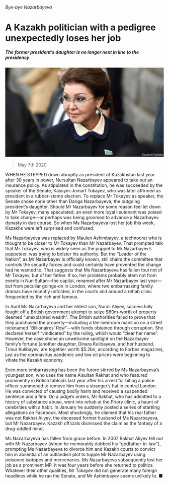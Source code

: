 ###### Bye-bye Nazarbayeva

# A Kazakh politician with a pedigree unexpectedly loses her job 

##### The former president’s daughter is no longer next in line to the presidency 

![image](images/20200509_ASP007.jpg) 

> May 7th 2020 

WHEN HE STEPPED down abruptly as president of Kazakhstan last year after 30 years in power, Nursultan Nazarbayev appeared to take out an insurance policy. As stipulated in the constitution, he was succeeded by the speaker of the Senate, Kassym-Jomart Tokayev, who was later affirmed as president in a rubber-stamp election. To replace Mr Tokayev as speaker, the Senate chose none other than Dariga Nazarbayeva, the outgoing president’s daughter. Should Mr Nazarbayev for some reason feel let down by Mr Tokayev, many speculated, an even more loyal lieutenant was poised to take charge—or perhaps was being groomed to advance a Nazarbayev dynasty in due course. So when Ms Nazarbayeva lost her job this week, Kazakhs were left surprised and confused.

Ms Nazarbayeva was replaced by Maulen Ashimbayev, a technocrat who is thought to be closer to Mr Tokayev than Mr Nazarbayev. That prompted talk that Mr Tokayev, who is widely seen as the puppet to Mr Nazarbayev’s puppeteer, was trying to bolster his authority. But the “Leader of the Nation”, as Mr Nazarbayev is officially known, still chairs the committee that controls the security forces and could certainly have prevented the change had he wanted to. That suggests that Ms Nazarbayeva has fallen foul not of Mr Tokayev, but of her father. If so, her problems probably stem not from events in Nur-Sultan—the capital, renamed after Mr Nazarbayev last year—but from peculiar goings-on in London, where two embarrassing family dramas have recently unfolded, in the courts and around a rehab clinic frequented by the rich and famous.


In April Ms Nazarbayeva and her eldest son, Nurali Aliyev, successfully fought off a British government attempt to seize $80m-worth of property deemed “unexplained wealth”. The British authorities failed to prove that they purchased the property—including a ten-bedroom mansion on a street nicknamed “Billionaires’ Row”—with funds obtained through corruption. She declared herself “vindicated” by the ruling, which would “clear her name”. However, the case shone an unwelcome spotlight on the Nazarbayev family’s fortune (another daughter, Dinara Kulibayeva, and her husband, Timur Kulibayev, are together worth $5.2bn, according to Forbes magazine), just as the coronavirus pandemic and low oil prices were beginning to vitiate the Kazakh economy.

Even more embarrassing has been the furore stirred by Ms Nazarbayeva’s youngest son, who uses the name Aisultan Rakhat and who featured prominently in British tabloids last year after his arrest for biting a police officer summoned to remove him from a stranger’s flat in central London. He was convicted of causing bodily harm and received a suspended sentence and a fine. On a judge’s orders, Mr Rakhat, who has admitted to a history of substance abuse, went into rehab at the Priory clinic, a haunt of celebrities with a habit. In January he suddenly posted a series of startling allegations on Facebook. Most shockingly, he claimed that his real father was not Rakhat Aliyev, the deceased former husband of Ms Nazarbayeva, but Mr Nazarbayev. Kazakh officials dismissed the claim as the fantasy of a drug-addled mind.

Ms Nazarbayeva has fallen from grace before. In 2007 Rakhat Aliyev fell out with Mr Nazarbayev (whom he memorably dubbed his “godfather-in-law”), prompting Ms Nazarbayeva to divorce him and Kazakh courts to convict him in absentia of an outlandish plot to topple Mr Nazarbayev using poisoned isotopes and mercenaries. Ms Nazarbayeva subsequently lost her job as a prominent MP. It was four years before she returned to politics. Whatever their other qualities, Mr Tokayev did not generate many foreign headlines while he ran the Senate, and Mr Ashimbayev seems unlikely to. ■

